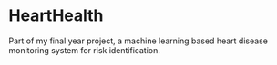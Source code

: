 # HeartHealth
Part of my final year project, a machine learning based heart disease monitoring system for risk identification.
